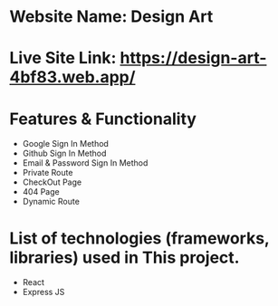 # Website Name: Design Art
# Live Site Link: https://design-art-4bf83.web.app/

# Features & Functionality
- Google Sign In Method
- Github Sign In Method
- Email & Password Sign In Method
- Private Route
- CheckOut Page
- 404 Page
- Dynamic Route 

# List of technologies (frameworks, libraries) used in This project. 
- React
- Express JS

